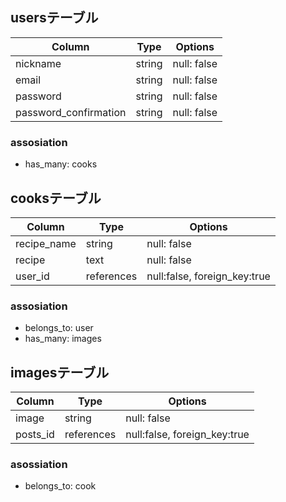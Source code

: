 ## usersテーブル

| Column                | Type    | Options     |
| --------------------- | ------- | ----------- |
| nickname              | string  | null: false |
| email                 | string  | null: false |
| password              | string  | null: false |
| password_confirmation | string  | null: false |

### assosiation
- has_many: cooks


## cooksテーブル

| Column                | Type        | Options                     |
| --------------------- | ----------- | --------------------------- |
| recipe_name           | string      | null: false                 |
| recipe                | text        | null: false                 |
| user_id               | references  |null:false, foreign_key:true |

### assosiation
- belongs_to: user
- has_many: images


## imagesテーブル

| Column                | Type        | Options                     |
| --------------------- | ----------- | --------------------------- |
| image                 | string      | null: false                 |
| posts_id              | references  |null:false, foreign_key:true |

### asossiation
- belongs_to: cook




